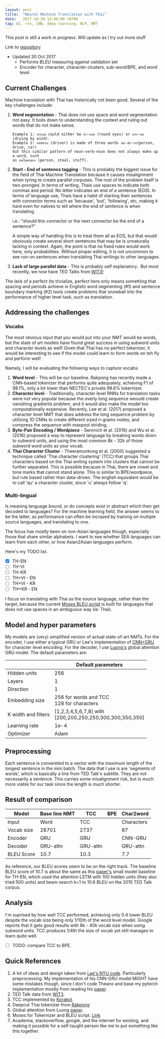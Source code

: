 ```yaml
---
layout: post
title:  "Neural Machine Translation with Thai"
date:   2017-10-20 14:00:00 +0700
tag: AI, rnn, CNN, deep-learning, NLP, NMT
---
```


This post is still a work in progress. Will update as I try out more stuff

Link to [repository](https://github.com/petetanru)

- Updated 30 Oct 2017 
  - Performs BLEU measuring against validation set
  - Encoder for character, character-clusters, sub-word/BPE, and word level. 

## Current Challenges

Machine translation with Thai has historically not been good. Several of the key challenges include:

1. **Word segmentation** - Thai does not use space and word segmentation not easy. It boils down to understanding the context and ruling out words that do not make sense.

   ```
   Example 1: ตากลม could either be ตา-กลม (round eyes) or ตาก-ลม (drying by wind). 
   Example 2: คนขับรถ (driver) is made of three words คน-ขับ-รถ(person, drive, car) 
   but this similar pattern of noun-verb-noun does not always make up a word, such 
   as คนโขมยของ (person, steal, stuff). 
   ```

2. **Start - End of sentence tagging** - This is probably the biggest issue for the field of Thai Machine Translation because it causes misalignment when tyring to create parallel corpuses. The root of the problem itself is two-pronged. In terms of writing, Thais use spaces to indicate both commas and period. No letter indicates an end of a sentence (EOS). In terms of language use, Thais have a habit of starting their sentences with connector terms such as 'because', 'but', 'following', etc, making it hard even for natives to tell where the end of sentence is when translating. 

   i.e.: "should this connector or the next connector be the end of a sentence?"

   A simple way of handling this is to treat them all as EOS, but that would obviously create several short sentences that may be is unnaturally lacking in context. Again, the point is that no fixed rules would work here, only probabilities. Without proper editing, it is not uncommon to see run-on sentences when translating Thai writings to other languages.

3. **Lack of large parallel data** - This is probably self explanatory.. But most recently, we now have TED Talks from [WIT3!](https://wit3.fbk.eu/)

The lack of a perfect (to trivialize, perfect here only means something that spacing and periods achieve in English) word segmenting (#1) and sentence boundary marking (#2) tools create problems that snowball into the performance of higher level task, such as translation.  

## Addressing the challenges

### Vocabs ###

The most obvious input that you would put into your NMT would be words, but the state of art models have found great success in using subword units and character levels as well! Given that Thai has no perfect tokenizer, it would be interesting to see if the model could learn to form words on teh fly and perform well! 

Namely, I will be evaluating the following ways to capture vocabs:

1. **Word level** - This will be our baseline. Rakpong has recently made a CNN-based tokenizer that performs quite adequately, achieving F1 of 98.1%, only a bit lower than NECTEC's private 98.6% tokernizer.
2. **Character level** - Traditionally, character level RNNs for translation tasks were not very popular because the overly long sequence weould create vanishing gradients problem, and it would also make the model too computationally expensive. Recently, Lee et al. (2017) proposed a character level NMT that does address the long sequence problem by utilizing 1D CNNs to create different sized n-grams nodes, and compress the sequence with maxpool striding. 
3. **Byte-Pair Encoding / Wordpiece** - Sennrich et al. (2016) and Wu et al. (2016) proposed a way to represent language by breaking words down to subword units, and using the most common 8k - 32k of those subword word units as your vocab.
4. **Thai Character Cluster** - Theeramunkong et al. (2000) suggested a technique called 'Thai character clustering' (TCC) that groups Thai characters based on the Thai writing system into clusters that cannot be further separated. This is possible because in Thai, there are vowel and tone marks that cannot stand alone. This is similar to BPE/wordpiece, but rule based rather than data-driven. The english equivalent would be to call 'qu' a character cluster, since 'u' always follow 'q'. 

### Multi-lingual ###

Is meaning language bound, or do concepts exist in abstract which then get decoded to languages? For the machine learning field, the answer seems to be the latter, as performance can often be incrased by training on multiple source languages, and translating to one. 

The focus has mostly been on non-Asian languages though, especially those that share similar alphabets. I want to see whether SEA languages can learn from each other, or how Asian2Asian languages perform.

Here's my TODO list.

- [x] TH-EN
- [ ] TH-VI
- [ ] TH-KR
- [ ] TH+VI - EN
- [ ] TH+VI - KR
- [ ] TH+KR - EN

I focus on translating with Thai as the source language, rather than the target, because the current [Moses BLEU script](https://github.com/moses-smt/mosesdecoder/blob/master/scripts/generic/multi-bleu.perl) is built for languages that does not use spaces in an ambiguous way (ie: Thai). 

## Model and hyper parameters ##

My models are (very) simplified version of actual state-of-art NMTs. For the encoder, I use either a typical GRU or Lee's implementation of [CNN+GRU](https://arxiv.org/abs/1610.03017) for character level encoding. For the decoder, I use [Luong's](http://aclweb.org/anthology/D15-1166) global attention GRU model. The default parameters are: 

|                     | Default parameters                       |
| ------------------- | ---------------------------------------- |
| Hidden units        | 256                                      |
| Layers              | 1                                        |
| Direction           | 1                                        |
| Embedding size      | 256 for words and TCC<br />128 for characters |
| K width and filters | [1,2,3,4,5,6,7,8] with<br />[200,200,250,250,300,300,350,350] |
| Learning rate       | 1e-4                                     |
| Optimizer           | Adam                                     |

## Preprocessing ##

Each sentence is convereted to a vector with the maximum length of the longest sentence in the mini batch. The data that I use is are 'segments of words', which is basically a line from TED Talk's subtitle. They are not necessarily a sentence. This carries some misalignment risk, but is much more viable for our task since the length is much shorter. 

## Result of comparison ##

| Model      | Base line NMT | TCC      | BPE  | Char2word  |
| ---------- | :------------ | -------- | ---- | ---------- |
| Input      | Word          | TCC      |      | Characters |
| Vocab size | 28701         | 2737     |      | 87         |
| Encoder    | GRU           | GRU      |      | CNN-GRU    |
| Decoder    | GRU-attn      | GRU-attn |      | GRU-attn   |
| BLEU Score | 10.7          | 10.3     |      | 7.7        |

As reference, our BLEU scores seem to be on the right track. The baseline BLEU score of 10.7 is about the same as this [paper's](https://arxiv.org/pdf/1606.07947.pdf) small model baseline for TH-EN, which used the attention LSTM with 100 hidden units (they also tried 500 units) and beam search k=1 to 10.6 BLEU on the 2015 TED Talk corpus. 

## Analysis ## 

I'm suprised by how well TCC performed, achieving only 0.4 lower BLEU despite the vocab size being only 1/10th of the word level model. Google reports that it gets good results with 8k - 40k vocab size when using subword units. TCC produces 1/4th the size of vocab yet still manages to learn quite well. 

-[ ] TODO: compare TCC to BPE. 

## Quick References ##

1. A lot of ideas and design taken from [Lee's NYU code](https://github.com/nyu-dl/dl4mt-c2c). Particularly preprocessing. My implementation of his CNN-GRU model MIGHT have some mistakes though, since I don't code Theano and base my pytorch implementation mostly from reading his [paper](https://arxiv.org/abs/1610.03017).
2. TED Talk data from [WIT3](https://wit3.fbk.eu/). 
3. TCC implemented by [Korakot](https://github.com/korakot). 
4. Deepcut Thai tokenizer from [Rakpong](https://github.com/rkcosmos/deepcut)
5. Global attention from Luong [paper](http://aclweb.org/anthology/D15-1166). 
6. Moses for Tokernizer and BLEU script. [Link](https://github.com/moses-smt/mosesdecoder)
7. Academia, stackoverflow, google, and the internet for existing, and making it possible for a self-taught person like me to put something like this together.  

